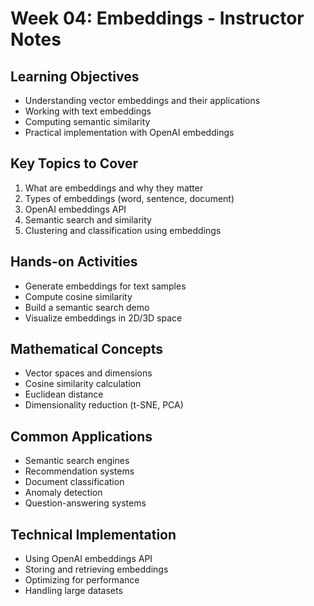 # Week 04: Embeddings - Instructor Notes

## Learning Objectives
- Understanding vector embeddings and their applications
- Working with text embeddings
- Computing semantic similarity
- Practical implementation with OpenAI embeddings

## Key Topics to Cover
1. What are embeddings and why they matter
2. Types of embeddings (word, sentence, document)
3. OpenAI embeddings API
4. Semantic search and similarity
5. Clustering and classification using embeddings

## Hands-on Activities
- Generate embeddings for text samples
- Compute cosine similarity
- Build a semantic search demo
- Visualize embeddings in 2D/3D space

## Mathematical Concepts
- Vector spaces and dimensions
- Cosine similarity calculation
- Euclidean distance
- Dimensionality reduction (t-SNE, PCA)

## Common Applications
- Semantic search engines
- Recommendation systems
- Document classification
- Anomaly detection
- Question-answering systems

## Technical Implementation
- Using OpenAI embeddings API
- Storing and retrieving embeddings
- Optimizing for performance
- Handling large datasets 